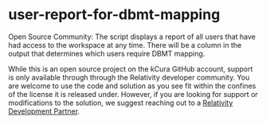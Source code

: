 # user-report-for-dbmt-mapping
Open Source Community: The script displays a report of all users that have had access to the workspace at any time. There will be a column in the output that determines which users require DBMT mapping.

While this is an open source project on the kCura GitHub account, support is only available through through the Relativity developer community. You are welcome to use the code and solution as you see fit within the confines of the license it is released under. However, if you are looking for support or modifications to the solution, we suggest reaching out to a [Relativity Development Partner](https://www.kcura.com/relativity/ediscovery-resources/ecosystem).
